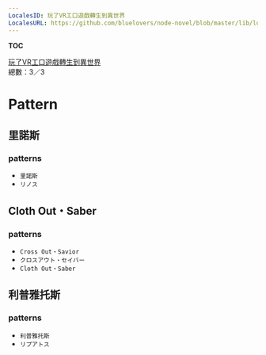```yaml
---
LocalesID: 玩了VR工口遊戲轉生到異世界
LocalesURL: https://github.com/bluelovers/node-novel/blob/master/lib/locales/%E7%8E%A9%E4%BA%86VR%E5%B7%A5%E5%8F%A3%E9%81%8A%E6%88%B2%E8%BD%89%E7%94%9F%E5%88%B0%E7%95%B0%E4%B8%96%E7%95%8C.ts
---
```

__TOC__

[玩了VR工口遊戲轉生到異世界](https://github.com/bluelovers/node-novel/blob/master/lib/locales/%E7%8E%A9%E4%BA%86VR%E5%B7%A5%E5%8F%A3%E9%81%8A%E6%88%B2%E8%BD%89%E7%94%9F%E5%88%B0%E7%95%B0%E4%B8%96%E7%95%8C.ts)  
總數：3／3

# Pattern

## 里諾斯

### patterns

- `里諾斯`
- `リノス`

## Cloth Out・Saber

### patterns

- `Cross Out・Savior`
- `クロスアウト・セイバー`
- `Cloth Out・Saber`

## 利普雅托斯

### patterns

- `利普雅托斯`
- `リプアトス`



